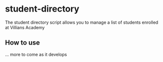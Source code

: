 # student-directory

The student directory script allows you to manage a list of students 
enrolled at Villians Academy

## How to use

... more to come as it develops